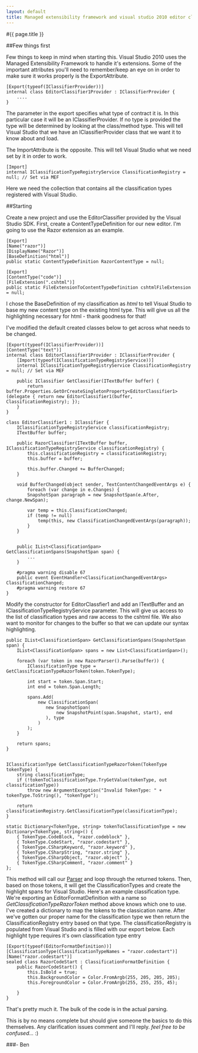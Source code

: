 ```yaml
---
layout: default
title: Managed extensibility framework and visual studio 2010 editor classifiers
---
```

#{{ page.title }}

##Few things first

Few things to keep in mind when starting this. Visual Studio 2010 uses the Managed Extensibility Framework to handle it's extensions. Some of the important attributes you'll need to remember/keep an eye on in order to make sure it works properly is the ExportAttribute.

    [Export(typeof(IClassifierProvider))]
    internal class EditorClassifier1Provider : IClassifierProvider {
        ....
    }


The parameter in the export specifies what type of contract it is. In this particular case it will be an IClassifierProvider. If no type is provided the type will be determined by looking at the class/method type. This will tell Visual Studio that we have an IClassifierProvider class that we want it to know about and load.

The ImportAttribute is the opposite. This will tell Visual Studio what we need set by it in order to work. 

    [Import]
    internal IClassificationTypeRegistryService ClassificationRegistry = null; // Set via MEF

Here we need the collection that contains all the classification types registered with Visual Studio.

##Starting

Create a new project and use the EditorClassifier provided by the Visual Studio SDK. First, create a ContentTypeDefinition for our new editor. I'm going to use the Razor extension as an example.

    [Export]
    [Name("razor")]
    [DisplayName("Razor")]
    [BaseDefinition("html")]
    public static ContentTypeDefinition RazorContentType = null;

    [Export]
    [ContentType("code")]
    [FileExtension(".cshtml")]
    public static FileExtensionToContentTypeDefinition cshtmlFileExtension = null;

I chose the BaseDefinition of my classification as <em>html</em> to tell Visual Studio to base my new content type on the existing html type. This will give us all the highlighting necessary for html - thank goodness for that! 

I've modified the default created classes below to get across what needs to be changed.

    [Export(typeof(IClassifierProvider))]
    [ContentType("text")]
    internal class EditorClassifier1Provider : IClassifierProvider {
        [Import(typeof(IClassificationTypeRegistryService))]
        internal IClassificationTypeRegistryService ClassificationRegistry = null; // Set via MEF

        public IClassifier GetClassifier(ITextBuffer buffer) {
            return buffer.Properties.GetOrCreateSingletonProperty<EditorClassifier1>(delegate { return new EditorClassifier1(buffer, ClassificationRegistry); });
        }
    }

    class EditorClassifier1 : IClassifier {
        IClassificationTypeRegistryService classificationRegistry;
        ITextBuffer buffer;

        public RazorClassifier(ITextBuffer buffer, IClassificationTypeRegistryService classificationRegistry) {
            this.classificationRegistry = classificationRegistry;
            this.buffer = buffer;

            this.buffer.Changed += BufferChanged;
        }

        void BufferChanged(object sender, TextContentChangedEventArgs e) {
            foreach (var change in e.Changes) {
            SnapshotSpan paragraph = new SnapshotSpan(e.After, change.NewSpan);

            var temp = this.ClassificationChanged;
            if (temp != null)
                temp(this, new ClassificationChangedEventArgs(paragraph));
            }
        }


        public IList<ClassificationSpan> GetClassificationSpans(SnapshotSpan span) {
            ...
        }

        #pragma warning disable 67
        public event EventHandler<ClassificationChangedEventArgs> ClassificationChanged;
        #pragma warning restore 67
    }


Modify the constructor for EditorClassfier1 and add an ITextBuffer and an IClassificationTypeRegistryService parameter. This will give us access to the list of classification types and raw access to the cshtml file. We also want to monitor for changes to the buffer so that we can update our syntax highlighting.

    public IList<ClassificationSpan> GetClassificationSpans(SnapshotSpan span) {
        IList<ClassificationSpan> spans = new List<ClassificationSpan>();

        foreach (var token in new RazorParser().Parse(buffer)) {
            IClassificationType type = GetClassificationTypeRazorToken(token.TokenType);

            int start = token.Span.Start;
            int end = token.Span.Length;

            spans.Add(
                new ClassificationSpan(
                   new SnapshotSpan(
                       new SnapshotPoint(span.Snapshot, start), end
                   ), type
                )
            );
        }

        return spans;
    }


    IClassificationType GetClassificationTypeRazorToken(TokenType tokenType) {
        string classificationType;
        if (!tokenToClassificationType.TryGetValue(tokenType, out classificationType))
            throw new ArgumentException("Invalid TokenType: " + tokenType.ToString(), "tokenType");

        return classificationRegistry.GetClassificationType(classificationType);
    }

    static Dictionary<TokenType, string> tokenToClassificationType = new Dictionary<TokenType, string>() {
        { TokenType.CodeBlock, "razor.codeblock" },
        { TokenType.CodeStart, "razor.codestart" },
        { TokenType.CSharpKeyword, "razor.keyword" },
        { TokenType.CSharpString, "razor.string" },
        { TokenType.CSharpObject, "razor.object" },
        { TokenType.CSharpComment, "razor.comment" }
    };

This method will call our <a href='http://buildstarted.com/2010/09/07/razor-parser-engine-for-the-razor-syntax-highlighter/'>Parser</a> and loop through the returned tokens. Then, based on those tokens, it will get the ClassificationTypes and create the highlight spans for Visual Studio. Here's an example classification type. We're exporting an EditorFormatDefinition with a name so <em>GetClassificationTypeRazorToken</em> method above knows which one to use. I've created a dictionary to map the tokens to the classication name. After we've gotten our proper name for the classification type we then return the ClassificationRegistry entry based on that type. The classificationRegistry is populated from Visual Studio and is filled with our export below. Each highlight type requires it's own classification type entry

    [Export(typeof(EditorFormatDefinition))]
    [ClassificationType(ClassificationTypeNames = "razor.codestart")]
    [Name("razor.codestart")]
    sealed class RazorCodeStart : ClassificationFormatDefinition {
        public RazorCodeStart() {
            this.IsBold = true;
            this.BackgroundColor = Color.FromArgb(255, 205, 205, 205);
            this.ForegroundColor = Color.FromArgb(255, 255, 255, 45);

        }
    }


That's pretty much it. The bulk of the code is in the actual parsing. 

This is by no means complete but should give someone the basics to do this themselves. Any clarification issues comment and I'll reply. <em>feel free to be confused...</em> :)

###- Ben